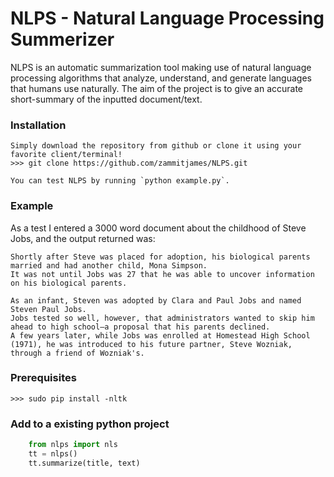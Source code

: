 NLPS - Natural Language Processing Summerizer
=============

NLPS is an automatic summarization tool making use of natural language processing algorithms that analyze, understand, and generate languages that humans use naturally. The aim of the project is to give an accurate short-summary of the inputted document/text.


### Installation
	
    Simply download the repository from github or clone it using your favorite client/terminal!
    >>> git clone https://github.com/zammitjames/NLPS.git
 
    You can test NLPS by running `python example.py`.
    
### Example
As a test I entered a 3000 word document about the childhood of Steve Jobs, and the output returned was:
```
Shortly after Steve was placed for adoption, his biological parents married and had another child, Mona Simpson.
It was not until Jobs was 27 that he was able to uncover information on his biological parents.

As an infant, Steven was adopted by Clara and Paul Jobs and named Steven Paul Jobs.
Jobs tested so well, however, that administrators wanted to skip him ahead to high school—a proposal that his parents declined.
A few years later, while Jobs was enrolled at Homestead High School (1971), he was introduced to his future partner, Steve Wozniak, through a friend of Wozniak's.
```

### Prerequisites

    >>> sudo pip install -nltk

### Add to a existing python project

```python
    from nlps import nls
    tt = nlps()
    tt.summarize(title, text)
```

